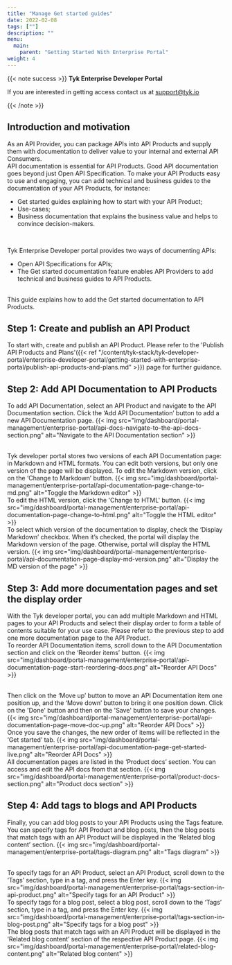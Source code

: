 ```yaml
---
title: "Manage Get started guides"
date: 2022-02-08
tags: [""]
description: ""
menu:
  main:
    parent: "Getting Started With Enterprise Portal"
weight: 4
---
```


{{< note success >}}
**Tyk Enterprise Developer Portal**

If you are interested in getting access contact us at [support@tyk.io](<mailto:support@tyk.io?subject=Tyk Enterprise Portal Beta>)

{{< /note >}}

## Introduction and motivation

As an API Provider, you can package APIs into API Products and supply them with documentation to deliver value to your internal and external API Consumers.<br/>
API documentation is essential for API Products. Good API documentation goes beyond just Open API Specification. To make your API Products easy to use and engaging, you can add technical and business guides to the documentation of your API Products, for instance:
* Get started guides explaining how to start with your API Product;
* Use-cases;
* Business documentation that explains the business value and helps to convince decision-makers.

<br/>

Tyk Enterprise Developer portal provides two ways of documenting APIs:
* Open API Specifications for APIs;
* The Get started documentation feature enables API Providers to add technical and business guides to API Products.

<br/>
This guide explains how to add the Get started documentation to API Products.


## Step 1: Create and publish an API Product

To start with, create and publish an API Product. Please refer to the 'Publish API Products and Plans'({{< ref "/content/tyk-stack/tyk-developer-portal/enterprise-developer-portal/getting-started-with-enterprise-portal/publish-api-products-and-plans.md" >}}) page for further guidance.

## Step 2: Add API Documentation to API Products

To add API Documentation, select an API Product and navigate to the API Documentation section.
Click the ‘Add API Documentation’ button to add a new API Documentation page.
{{< img src="img/dashboard/portal-management/enterprise-portal/api-docs-navigate-to-the-api-docs-section.png" alt="Navigate to the API Documentation section" >}}

<br/>
Tyk developer portal stores two versions of each API Documentation page: in Markdown and HTML formats.
You can edit both versions, but only one version of the page will be displayed.
To edit the Markdown version, click on the ‘Change to Markdown’ button.
{{< img src="img/dashboard/portal-management/enterprise-portal/api-documentation-page-change-to-md.png" alt="Toggle the Markdown editor" >}}

<br/>
To edit the HTML version, click the 'Change to HTML' button.
{{< img src="img/dashboard/portal-management/enterprise-portal/api-documentation-page-change-to-html.png" alt="Toggle the HTML editor" >}}

<br/>
To select which version of the documentation to display, check the ‘Display Markdown’ checkbox.
When it’s checked, the portal will display the Markdown version of the page.
Otherwise, portal will display the HTML version.
{{< img src="img/dashboard/portal-management/enterprise-portal/api-documentation-page-display-md-version.png" alt="Display the MD version of the page" >}}


## Step 3: Add more documentation pages and set the display order

With the Tyk developer portal, you can add multiple Markdown and HTML pages to your API Products and select their display order to form a table of contents suitable for your use case.
Please refer to the previous step to add one more documentation page to the API Product.
<br/>
To reorder API Documentation items, scroll down to the API Documentation section and click on the ‘Reorder items’ button.
{{< img src="img/dashboard/portal-management/enterprise-portal/api-documentation-page-start-reordering-docs.png" alt="Reorder API Docs" >}}

<br/>
Then click on the ‘Move up’ button to move an API Documentation item one position up, and the ‘Move down’ button to bring it one position down. Click on the 'Done' button and then on the 'Save' button to save your changes.
{{< img src="img/dashboard/portal-management/enterprise-portal/api-documentation-page-move-doc-up.png" alt="Reorder API Docs" >}}

<br/>
Once you save the changes, the new order of items will be reflected in the ‘Get started’ tab.
{{< img src="img/dashboard/portal-management/enterprise-portal/api-documentation-page-get-started-live.png" alt="Reorder API Docs" >}}

<br/>
All documentation pages are listed in the ‘Product docs’ section. You can access and edit the API docs from that section.
{{< img src="img/dashboard/portal-management/enterprise-portal/product-docs-section.png" alt="Product docs section" >}}

## Step 4: Add tags to blogs and API Products

Finally, you can add blog posts to your API Products using the Tags feature.
You can specify tags for API Product and blog posts, then the blog posts that match tags with an API Product will be displayed in the ‘Related blog content’ section.
{{< img src="img/dashboard/portal-management/enterprise-portal/tags-diagram.png" alt="Tags diagram" >}}

<br/>
To specify tags for an API Product, select an API Product, scroll down to the ‘Tags’ section, type in a tag, and press the Enter key.
{{< img src="img/dashboard/portal-management/enterprise-portal/tags-section-in-api-product.png" alt="Specify tags for an API Product" >}}

<br/>
To specify tags for a blog post, select a blog post, scroll down to the ‘Tags’ section, type in a tag, and press the Enter key.
{{< img src="img/dashboard/portal-management/enterprise-portal/tags-section-in-blog-post.png" alt="Specify tags for a blog post" >}}

<br/>
The blog posts that match tags with an API Product will be displayed in the ‘Related blog content’ section of the respective API Product page.
{{< img src="img/dashboard/portal-management/enterprise-portal/related-blog-content.png" alt="Related blog content" >}}
